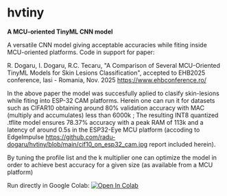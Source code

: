 # hvtiny
**A MCU-oriented TinyML CNN model**

A versatile CNN model giving acceptable accuracies while fiting inside MCU-oriented platforms. 
Code in support for paper:

R. Dogaru, I. Dogaru, R.C. Tecaru, "A Comparison of Several MCU-Oriented TinyML Models for Skin Lesions Classification", accepted to EHB2025 conference, Iasi - Romania, Nov. 2025 https://www.ehbconference.ro/

In the above paper the model was succesfully aplied to clasify skin-lesions while fiting into ESP-32 CAM platforms. Herein one can run it for datasets such as CIFAR10 obtaining around 80% validation accuracy with MAC (multiply and accumulates) less than 6000k ; The resulting INT8 quantized .tflite model ensures 78.37% accuracy with a peak RAM of 113k and a latency of around 0.5s in the ESP32-Eye MCU platform (accoding to EdgeImpulse https://github.com/radu-dogaru/hvtiny/blob/main/cif10_on_esp32_cam.jpg report included herein). 

By tuning the profile list and the k multiplier one can optimize the model in order to achieve best accuracy for a given size (as available from a MCU platform) 

Run directly in Google Colab: 
<a href="https://colab.research.google.com/github/radu-dogaru/hvtiny/blob/main/HVTINY_and_examples.ipynb">
  <img src="https://colab.research.google.com/assets/colab-badge.svg" alt="Open In Colab"/>
</a>
